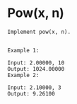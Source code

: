 # Pow(x, n)

```
Implement pow(x, n).


Example 1:

Input: 2.00000, 10
Output: 1024.00000
Example 2:

Input: 2.10000, 3
Output: 9.26100

```




